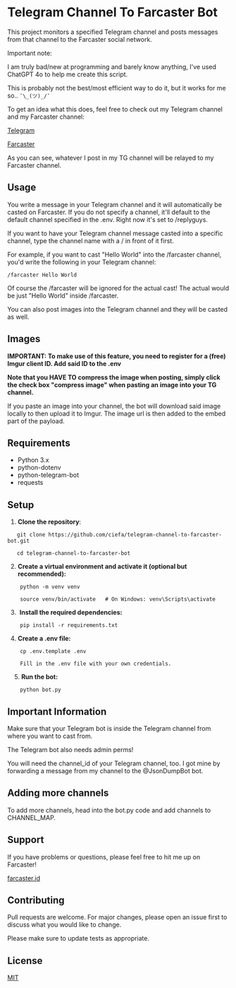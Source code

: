 # Telegram Channel To Farcaster Bot

This project monitors a specified Telegram channel and posts messages from that channel to the Farcaster social network.

Important note:

I am truly bad/new at programming and barely know anything, I've used ChatGPT 4o to help me create this script.

This is probably not the best/most efficient way to do it, but it works for me so.. `¯\_(ツ)_/¯`

To get an idea what this does, feel free to check out my Telegram channel and my Farcaster channel:

[Telegram](https://t.me/ciefascorner)

[Farcaster](https://warpcast.com/~/channel/ciefascorner)

As you can see, whatever I post in my TG channel will be relayed to my Farcaster channel.

## Usage

You write a message in your Telegram channel and it will automatically be casted on Farcaster.
If you do not specify a channel, it'll default to the default channel specified in the .env.
Right now it's set to /replyguys.

If you want to have your Telegram channel message casted into a specific channel, type the channel name with a / in front of it first.

For example, if you want to cast "Hello World" into the /farcaster channel, you'd write the following in your Telegram channel:

```/farcaster Hello World```

Of course the /farcaster will be ignored for the actual cast! The actual would be just "Hello World" inside /farcaster.

You can also post images into the Telegram channel and they will be casted as well. 

## Images

**IMPORTANT: To make use of this feature, you need to register for a (free) Imgur client ID. Add said ID to the .env**

**Note that you HAVE TO compress the image when posting, simply click the check box "compress image" when pasting an image into your TG channel.**

If you paste an image into your channel, the bot will download said image locally to then upload it to Imgur.
The image url is then added to the embed part of the payload.

## Requirements

- Python 3.x
- python-dotenv
- python-telegram-bot
- requests
## Setup
  
1. **Clone the repository**:

```
   git clone https://github.com/ciefa/telegram-channel-to-farcaster-bot.git

   cd telegram-channel-to-farcaster-bot
```

2. **Create a virtual environment and activate it (optional but recommended):**

```
    python -m venv venv

    source venv/bin/activate   # On Windows: venv\Scripts\activate
```

3.  **Install the required dependencies:**

```
    pip install -r requirements.txt
```

4. **Create a .env file:**

```
    cp .env.template .env

    Fill in the .env file with your own credentials.
```
    
5. **Run the bot:**

```
    python bot.py
```

## Important Information

Make sure that your Telegram bot is inside the Telegram channel from where you want to cast from.

The Telegram bot also needs admin perms!

You will need the channel_id of your Telegram channel, too.
I got mine by forwarding a message from my channel to the @JsonDumpBot bot.

## Adding more channels

To add more channels, head into the bot.py code and add channels to CHANNEL_MAP.

## Support

If you have problems or questions, please feel free to hit me up on Farcaster!

[farcaster.id](https://www.farcaster.id/ciefa.eth)

## Contributing

Pull requests are welcome. For major changes, please open an issue first to discuss what you would like to change.

Please make sure to update tests as appropriate.
## License

[MIT](https://github.com/ciefa/telegram-channel-to-farcaster-bot/blob/main/LICENSE)
